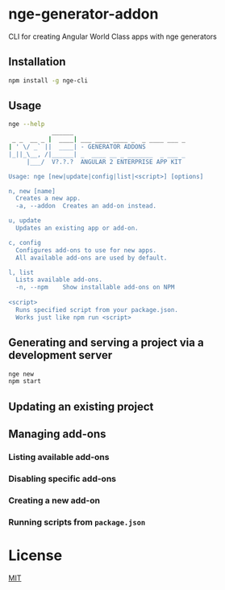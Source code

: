 # nge-generator-addon
CLI for creating Angular World Class apps with nge generators

## Installation

```sh
npm install -g nge-cli
```

## Usage
```sh
nge --help
            ______ 
 _ _  __ _ |  ____| ___ ____ ____ _  _ ____ ___ _
| ' \/ _` ||  ____| - GENERATOR ADDONS
|_||_\__, /|______| _  ____ __ _ _______  _ ___ _
     |___/  V?.?.?  ANGULAR 2 ENTERPRISE APP KIT

Usage: nge [new|update|config|list|<script>] [options]

n, new [name]
  Creates a new app.
  -a, --addon  Creates an add-on instead.

u, update
  Updates an existing app or add-on.

c, config
  Configures add-ons to use for new apps.
  All available add-ons are used by default.

l, list
  Lists available add-ons.
  -n, --npm    Show installable add-ons on NPM
  
<script>
  Runs specified script from your package.json.
  Works just like npm run <script>
```

## Generating and serving a project via a development server

```sh
nge new
npm start
```

## Updating an existing project

## Managing add-ons

### Listing available add-ons

### Disabling specific add-ons

### Creating a new add-on

### Running scripts from `package.json`

# License

[MIT](LICENSE)
